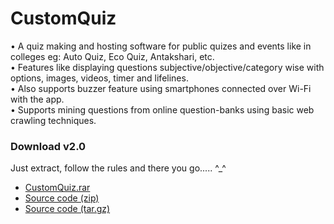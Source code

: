 # CustomQuiz
<p>
• A quiz making and hosting software for public quizes and events like in colleges eg: Auto Quiz, Eco Quiz, Antakshari, etc.<br>
• Features like displaying questions subjective/objective/category wise with options, images, videos, timer and lifelines.<br> 
• Also supports buzzer feature using smartphones connected over Wi-Fi with the app.<br>
• Supports mining questions from online question-banks using basic web crawling techniques.<br>
</p>
<div class="release-body commit open">
<h3>Download v2.0</h3>
<div class="markdown-body">
<p>Just extract, follow the rules and there you go..... ^_^</p>
</div>

<ul class="release-downloads">
<li>
<a href="https://github.com/ayushmaanbhav/customquiz/releases/download/v2.0/CustomQuiz.rar" rel="nofollow" class="button primary">
<span class="octicon octicon-arrow-down"></span>
<span class="tooltipped tooltipped-s" aria-label="40.8 MB">CustomQuiz.rar</span>
</a>
</li>
<li>
<a href="https://github.com/ayushmaanbhav/customquiz/archive/v2.0.zip" rel="nofollow" class="button">
<span class="octicon octicon-file-zip"></span>
Source code (zip)
</a>
</li>
<li>
<a href="https://github.com/ayushmaanbhav/customquiz/archive/v2.0.tar.gz" rel="nofollow" class="button">
<span class="octicon octicon-file-zip"></span>
Source code (tar.gz)
</a>
</li>
</ul>

</div>
